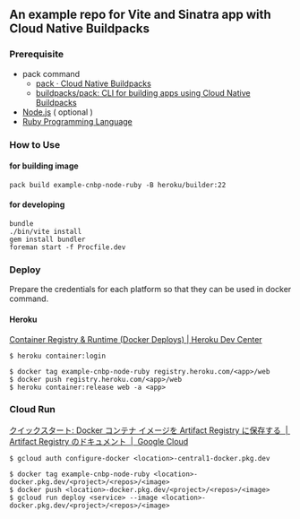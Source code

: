 ## An example repo for Vite and Sinatra app with Cloud Native Buildpacks

### Prerequisite

 * pack command
     * [pack · Cloud Native Buildpacks](https://buildpacks.io/docs/tools/pack/cli/pack/)
     * [buildpacks/pack: CLI for building apps using Cloud Native Buildpacks](https://github.com/buildpacks/pack)
 * [Node\.js](https://nodejs.org/) ( optional )
 * [Ruby Programming Language](https://www.ruby-lang.org/en/)

### How to Use

#### for building image

```
pack build example-cnbp-node-ruby -B heroku/builder:22
```

#### for developing

```
bundle
./bin/vite install
gem install bundler
foreman start -f Procfile.dev
```

### Deploy

Prepare the credentials for each platform so that they can be used in docker command.

#### Heroku

[Container Registry & Runtime \(Docker Deploys\) \| Heroku Dev Center](https://devcenter.heroku.com/articles/container-registry-and-runtime#getting-started)

```
$ heroku container:login
```

```
$ docker tag example-cnbp-node-ruby registry.heroku.com/<app>/web
$ docker push registry.heroku.com/<app>/web
$ heroku container:release web -a <app>
```

### Cloud Run

[クイックスタート: Docker コンテナ イメージを Artifact Registry に保存する  \|  Artifact Registry のドキュメント  \|  Google Cloud](https://cloud.google.com/artifact-registry/docs/docker/store-docker-container-images?hl=ja)

```
$ gcloud auth configure-docker <location>-central1-docker.pkg.dev
```

```
$ docker tag example-cnbp-node-ruby <location>-docker.pkg.dev/<project>/<repos>/<image>
$ docker push <location>-docker.pkg.dev/<project>/<repos>/<image>
$ gcloud run deploy <service> --image <location>-docker.pkg.dev/<project>/<repos>/<image>
```
